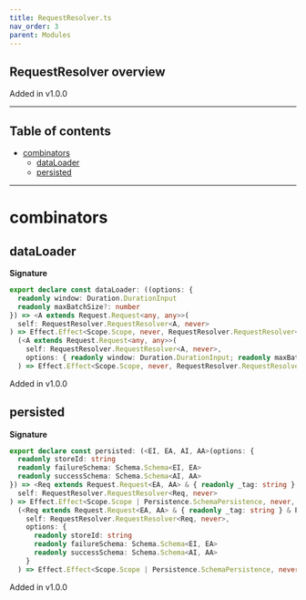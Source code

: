 ```yaml
---
title: RequestResolver.ts
nav_order: 3
parent: Modules
---
```


## RequestResolver overview

Added in v1.0.0

---

<h2 class="text-delta">Table of contents</h2>

- [combinators](#combinators)
  - [dataLoader](#dataloader)
  - [persisted](#persisted)

---

# combinators

## dataLoader

**Signature**

```ts
export declare const dataLoader: ((options: {
  readonly window: Duration.DurationInput
  readonly maxBatchSize?: number
}) => <A extends Request.Request<any, any>>(
  self: RequestResolver.RequestResolver<A, never>
) => Effect.Effect<Scope.Scope, never, RequestResolver.RequestResolver<A, never>>) &
  (<A extends Request.Request<any, any>>(
    self: RequestResolver.RequestResolver<A, never>,
    options: { readonly window: Duration.DurationInput; readonly maxBatchSize?: number }
  ) => Effect.Effect<Scope.Scope, never, RequestResolver.RequestResolver<A, never>>)
```

Added in v1.0.0

## persisted

**Signature**

```ts
export declare const persisted: (<EI, EA, AI, AA>(options: {
  readonly storeId: string
  readonly failureSchema: Schema.Schema<EI, EA>
  readonly successSchema: Schema.Schema<AI, AA>
}) => <Req extends Request.Request<EA, AA> & { readonly _tag: string } & PrimaryKey.PrimaryKey>(
  self: RequestResolver.RequestResolver<Req, never>
) => Effect.Effect<Scope.Scope | Persistence.SchemaPersistence, never, RequestResolver.RequestResolver<Req, never>>) &
  (<Req extends Request.Request<EA, AA> & { readonly _tag: string } & PrimaryKey.PrimaryKey, EI, EA, AI, AA>(
    self: RequestResolver.RequestResolver<Req, never>,
    options: {
      readonly storeId: string
      readonly failureSchema: Schema.Schema<EI, EA>
      readonly successSchema: Schema.Schema<AI, AA>
    }
  ) => Effect.Effect<Scope.Scope | Persistence.SchemaPersistence, never, RequestResolver.RequestResolver<Req, never>>)
```

Added in v1.0.0
